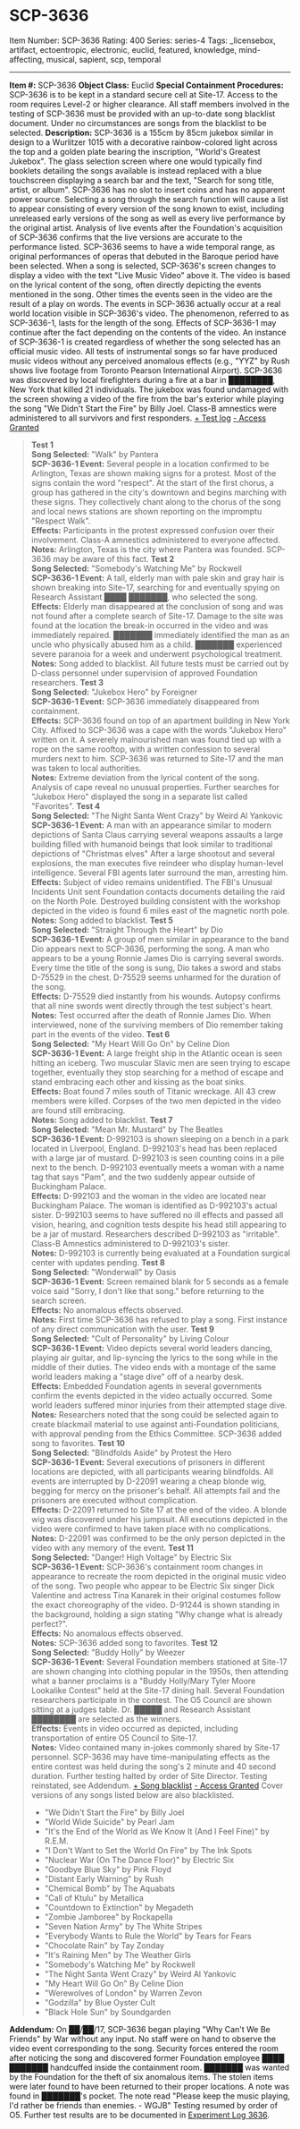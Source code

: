 # SCP-3636
Item Number: SCP-3636
Rating: 400
Series: series-4
Tags: _licensebox, artifact, ectoentropic, electronic, euclid, featured, knowledge, mind-affecting, musical, sapient, scp, temporal

---

**Item #:** SCP-3636
**Object Class:** Euclid
**Special Containment Procedures:** SCP-3636 is to be kept in a standard secure cell at Site-17. Access to the room requires Level-2 or higher clearance. All staff members involved in the testing of SCP-3636 must be provided with an up-to-date song blacklist document. Under no circumstances are songs from the blacklist to be selected.
**Description:** SCP-3636 is a 155cm by 85cm jukebox similar in design to a Wurlitzer 1015 with a decorative rainbow-colored light across the top and a golden plate bearing the inscription, "World's Greatest Jukebox". The glass selection screen where one would typically find booklets detailing the songs available is instead replaced with a blue touchscreen displaying a search bar and the text, "Search for song title, artist, or album". SCP-3636 has no slot to insert coins and has no apparent power source.
Selecting a song through the search function will cause a list to appear consisting of every version of the song known to exist, including unreleased early versions of the song as well as every live performance by the original artist. Analysis of live events after the Foundation's acquisition of SCP-3636 confirms that the live versions are accurate to the performance listed. SCP-3636 seems to have a wide temporal range, as original performances of operas that debuted in the Baroque period have been selected.
When a song is selected, SCP-3636's screen changes to display a video with the text "Live Music Video" above it. The video is based on the lyrical content of the song, often directly depicting the events mentioned in the song. Other times the events seen in the video are the result of a play on words. The events in SCP-3636 actually occur at a real world location visible in SCP-3636's video. The phenomenon, referred to as SCP-3636-1, lasts for the length of the song. Effects of SCP-3636-1 may continue after the fact depending on the contents of the video. An instance of SCP-3636-1 is created regardless of whether the song selected has an official music video. All tests of instrumental songs so far have produced music videos without any perceived anomalous effects (e.g., "YYZ" by Rush shows live footage from Toronto Pearson International Airport).
SCP-3636 was discovered by local firefighters during a fire at a bar in ████████, New York that killed 21 individuals. The jukebox was found undamaged with the screen showing a video of the fire from the bar's exterior while playing the song "We Didn't Start the Fire" by Billy Joel. Class-B amnestics were administered to all survivors and first responders.
[\+ Test log](javascript:;)
[\- Access Granted](javascript:;)
> **Test 1**  
>  **Song Selected:** "Walk" by Pantera  
>  **SCP-3636-1 Event:** Several people in a location confirmed to be Arlington, Texas are shown making signs for a protest. Most of the signs contain the word "respect". At the start of the first chorus, a group has gathered in the city's downtown and begins marching with these signs. They collectively chant along to the chorus of the song and local news stations are shown reporting on the impromptu "Respect Walk".  
>  **Effects:** Participants in the protest expressed confusion over their involvement. Class-A amnestics administered to everyone affected.  
>  **Notes:** Arlington, Texas is the city where Pantera was founded. SCP-3636 may be aware of this fact.
> **Test 2**  
>  **Song Selected:** "Somebody's Watching Me" by Rockwell  
>  **SCP-3636-1 Event:** A tall, elderly man with pale skin and gray hair is shown breaking into Site-17, searching for and eventually spying on Research Assistant ████ ███████, who selected the song.  
>  **Effects:** Elderly man disappeared at the conclusion of song and was not found after a complete search of Site-17. Damage to the site was found at the location the break-in occurred in the video and was immediately repaired. ███████ immediately identified the man as an uncle who physically abused him as a child. ███████ experienced severe paranoia for a week and underwent psychological treatment.  
>  **Notes:** Song added to blacklist. All future tests must be carried out by D-class personnel under supervision of approved Foundation researchers.
> **Test 3**  
>  **Song Selected:** "Jukebox Hero" by Foreigner  
>  **SCP-3636-1 Event:** SCP-3636 immediately disappeared from containment.  
>  **Effects:** SCP-3636 found on top of an apartment building in New York City. Affixed to SCP-3636 was a cape with the words "Jukebox Hero" written on it. A severely malnourished man was found tied up with a rope on the same rooftop, with a written confession to several murders next to him. SCP-3636 was returned to Site-17 and the man was taken to local authorities.  
>  **Notes:** Extreme deviation from the lyrical content of the song. Analysis of cape reveal no unusual properties. Further searches for "Jukebox Hero" displayed the song in a separate list called "Favorites".
> **Test 4**  
>  **Song Selected:** "The Night Santa Went Crazy" by Weird Al Yankovic  
>  **SCP-3636-1 Event:** A man with an appearance similar to modern depictions of Santa Claus carrying several weapons assaults a large building filled with humanoid beings that look similar to traditional depictions of "Christmas elves" After a large shootout and several explosions, the man executes five reindeer who display human-level intelligence. Several FBI agents later surround the man, arresting him.  
>  **Effects:** Subject of video remains unidentified. The FBI's Unusual Incidents Unit sent Foundation contacts documents detailing the raid on the North Pole. Destroyed building consistent with the workshop depicted in the video is found 6 miles east of the magnetic north pole.  
>  **Notes:** Song added to blacklist.
> **Test 5**  
>  **Song Selected:** "Straight Through the Heart" by Dio  
>  **SCP-3636-1 Event:** A group of men similar in appearance to the band Dio appears next to SCP-3636, performing the song. A man who appears to be a young Ronnie James Dio is carrying several swords. Every time the title of the song is sung, Dio takes a sword and stabs D-75529 in the chest. D-75529 seems unharmed for the duration of the song.  
>  **Effects:** D-75529 died instantly from his wounds. Autopsy confirms that all nine swords went directly through the test subject's heart.  
>  **Notes:** Test occurred after the death of Ronnie James Dio. When interviewed, none of the surviving members of Dio remember taking part in the events of the video.
> **Test 6**  
>  **Song Selected:** "My Heart Will Go On" by Celine Dion  
>  **SCP-3636-1 Event:** A large freight ship in the Atlantic ocean is seen hitting an iceberg. Two muscular Slavic men are seen trying to escape together, eventually they stop searching for a method of escape and stand embracing each other and kissing as the boat sinks.  
>  **Effects:** Boat found 7 miles south of Titanic wreckage. All 43 crew members were killed. Corpses of the two men depicted in the video are found still embracing.  
>  **Notes:** Song added to blacklist.
> **Test 7**  
>  **Song Selected:** "Mean Mr. Mustard" by The Beatles  
>  **SCP-3636-1 Event:** D-992103 is shown sleeping on a bench in a park located in Liverpool, England. D-992103's head has been replaced with a large jar of mustard. D-992103 is seen counting coins in a pile next to the bench. D-992103 eventually meets a woman with a name tag that says "Pam", and the two suddenly appear outside of Buckingham Palace.  
>  **Effects:** D-992103 and the woman in the video are located near Buckingham Palace. The woman is identified as D-992103's actual sister. D-992103 seems to have suffered no ill effects and passed all vision, hearing, and cognition tests despite his head still appearing to be a jar of mustard. Researchers described D-992103 as "irritable". Class-B Amnestics administered to D-992103's sister.  
>  **Notes:** D-992103 is currently being evaluated at a Foundation surgical center with updates pending.
> **Test 8**  
>  **Song Selected:** "Wonderwall" by Oasis  
>  **SCP-3636-1 Event:** Screen remained blank for 5 seconds as a female voice said "Sorry, I don't like that song." before returning to the search screen.  
>  **Effects:** No anomalous effects observed.  
>  **Notes:** First time SCP-3636 has refused to play a song. First instance of any direct communication with the user.
> **Test 9**  
>  **Song Selected:** "Cult of Personality" by Living Colour  
>  **SCP-3636-1 Event:** Video depicts several world leaders dancing, playing air guitar, and lip-syncing the lyrics to the song while in the middle of their duties. The video ends with a montage of the same world leaders making a "stage dive" off of a nearby desk.  
>  **Effects:** Embedded Foundation agents in several governments confirm the events depicted in the video actually occurred. Some world leaders suffered minor injuries from their attempted stage dive.  
>  **Notes:** Researchers noted that the song could be selected again to create blackmail material to use against anti-Foundation politicians, with approval pending from the Ethics Committee. SCP-3636 added song to favorites.
> **Test 10**  
>  **Song Selected:** "Blindfolds Aside" by Protest the Hero  
>  **SCP-3636-1 Event:** Several executions of prisoners in different locations are depicted, with all participants wearing blindfolds. All events are interrupted by D-22091 wearing a cheap blonde wig, begging for mercy on the prisoner's behalf. All attempts fail and the prisoners are executed without complication.  
>  **Effects:** D-22091 returned to Site 17 at the end of the video. A blonde wig was discovered under his jumpsuit. All executions depicted in the video were confirmed to have taken place with no complications.  
>  **Notes:** D-22091 was confirmed to be the only person depicted in the video with any memory of the event.
> **Test 11**  
>  **Song Selected:** "Danger! High Voltage" by Electric Six  
>  **SCP-3636-1 Event:** SCP-3636's containment room changes in appearance to recreate the room depicted in the original music video of the song. Two people who appear to be Electric Six singer Dick Valentine and actress Tina Kanarek in their original costumes follow the exact choreography of the video. D-91244 is shown standing in the background, holding a sign stating "Why change what is already perfect?".  
>  **Effects:** No anomalous effects observed.  
>  **Notes:** SCP-3636 added song to favorites.
> **Test 12**  
>  **Song Selected:** "Buddy Holly" by Weezer  
>  **SCP-3636-1 Event:** Several Foundation members stationed at Site-17 are shown changing into clothing popular in the 1950s, then attending what a banner proclaims is a "Buddy Holly/Mary Tyler Moore Lookalike Contest" held at the Site-17 dining hall. Several Foundation researchers participate in the contest. The O5 Council are shown sitting at a judges table. Dr. █████ and Research Assistant ████████ are selected as the winners.  
>  **Effects:** Events in video occurred as depicted, including transportation of entire O5 Council to Site-17.  
>  **Notes:** Video contained many in-jokes commonly shared by Site-17 personnel. SCP-3636 may have time-manipulating effects as the entire contest was held during the song's 2 minute and 40 second duration. Further testing halted by order of Site Director. Testing reinstated, see Addendum.
[\+ Song blacklist](javascript:;)
[\- Access Granted](javascript:;)
Cover versions of any songs listed below are also blacklisted.
>   * "We Didn't Start the Fire" by Billy Joel
>   * "World Wide Suicide" by Pearl Jam
>   * "It's the End of the World as We Know It (And I Feel Fine)" by R.E.M.
>   * "I Don't Want to Set the World On Fire" by The Ink Spots
>   * "Nuclear War (On The Dance Floor)" by Electric Six
>   * "Goodbye Blue Sky" by Pink Floyd
>   * "Distant Early Warning" by Rush
>   * "Chemical Bomb" by The Aquabats
>   * "Call of Ktulu" by Metallica
>   * "Countdown to Extinction" by Megadeth
>   * "Zombie Jamboree" by Rockapella
>   * "Seven Nation Army" by The White Stripes
>   * "Everybody Wants to Rule the World" by Tears for Fears
>   * "Chocolate Rain" by Tay Zonday
>   * "It's Raining Men" by The Weather Girls
>   * "Somebody's Watching Me" by Rockwell
>   * "The Night Santa Went Crazy" by Weird Al Yankovic
>   * "My Heart Will Go On" By Celine Dion
>   * "Werewolves of London" by Warren Zevon
>   * "Godzilla" by Blue Oyster Cult
>   * "Black Hole Sun" by Soundgarden
> 

**Addendum:** On ██/██/17, SCP-3636 began playing "Why Can't We Be Friends" by War without any input. No staff were on hand to observe the video event corresponding to the song. Security forces entered the room after noticing the song and discovered former Foundation employee ████ ███████ handcuffed inside the containment room. ███████ was wanted by the Foundation for the theft of six anomalous items. The stolen items were later found to have been returned to their proper locations. A note was found in ███████'s pocket. The note read "Please keep the music playing, I'd rather be friends than enemies. - WGJB" Testing resumed by order of O5. Further test results are to be documented in [Experiment Log 3636](/experiment-log-3636).